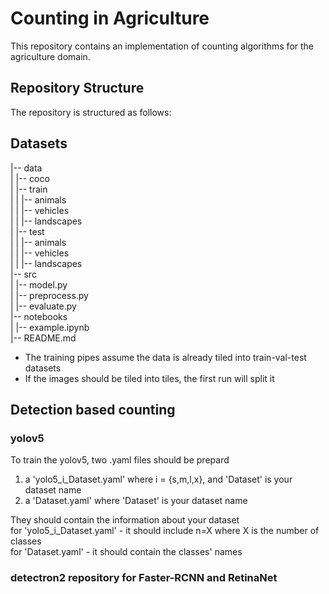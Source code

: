 # Counting in Agriculture

This repository contains an implementation of counting algorithms for the agriculture domain.

## Repository Structure

The repository is structured as follows:


## Datasets


|-- data\
| |-- coco\
| |-- train\
| | |-- animals\
| | |-- vehicles\
| | |-- landscapes\
| |-- test\
| | |-- animals\
| | |-- vehicles\
| | |-- landscapes\
|-- src\
| |-- model.py\
| |-- preprocess.py\
| |-- evaluate.py\
|-- notebooks\
| |-- example.ipynb\
|-- README.md

* The training pipes assume the data is already tiled into train-val-test datasets
* If the images should be tiled into tiles, the first run will split it 


## Detection based counting

### yolov5
To train the yolov5, two .yaml files should be prepard
1. a 'yolo5_i_Dataset.yaml' where i = {s,m,l,x}, and 'Dataset' is your dataset name
2. a 'Dataset.yaml' where 'Dataset' is your dataset name

They should contain the information about your dataset\
for 'yolo5_i_Dataset.yaml' - it should include n=X where X is the number of classes\
for 'Dataset.yaml' - it should contain the classes' names

### detectron2 repository for Faster-RCNN and RetinaNet





